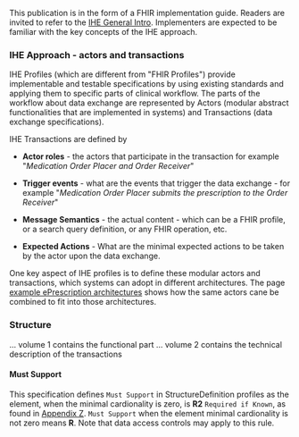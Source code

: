  
This publication is in the form of a FHIR implementation guide.
Readers are invited to refer to the [IHE General Intro](https://profiles.ihe.net/GeneralIntro). Implementers are expected to be familiar with the key concepts of the IHE approach.



### IHE Approach - actors and transactions
IHE Profiles (which are different from "FHIR Profiles") provide implementable and testable specifications by using existing standards and applying them to specific parts of clinical workflow.
The parts of the workflow about data exchange are represented by Actors (modular abstract functionalities that are implemented in systems) and Transactions (data exchange specifications). 

IHE Transactions are defined by
* **Actor roles** - the actors that participate in the transaction for example "*Medication Order Placer and Order Receiver*"  
* **Trigger events** - what are the events that trigger the data exchange - for example "*Medication Order Placer submits the prescription to the Order Receiver*"  
* **Message Semantics** - the actual content - which can be a FHIR profile, or a search query definition, or any FHIR operation, etc.  

* **Expected Actions** - What are the minimal expected actions to be taken by the actor upon the data exchange.

One key aspect of IHE profiles is to define these modular actors and transactions, which systems can adopt in different architectures. The page [example ePrescription architectures](example-architectures.html) shows how the same actors cane be combined to fit into those  architectures.



### Structure

... volume 1 contains the functional part
... volume 2 contains the technical description of the transactions



#### Must Support

This specification defines `Must Support` in StructureDefinition profiles as the element, when the minimal cardionality is zero, is **R2** `Required if Known`, as found in [Appendix Z](http://profiles.ihe.net/ITI/TF/Volume2/ch-Z.html#z.10-profiling-conventions-for-constraints-on-fhir). 
`Must Support` when the element minimal cardionality is not zero means **R**.
Note that data access controls may apply to this rule.

